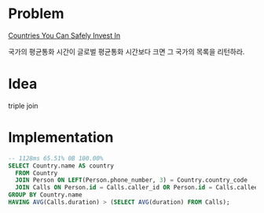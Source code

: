 # Problem

[Countries You Can Safely Invest In](https://leetcode.com/problems/countries-you-can-safely-invest-in/)

국가의 평균통화 시간이 글로벌 평균통화 시간보다 크면 그 국가의 목록을
리턴하라.

# Idea

triple join

# Implementation

```sql
-- 1128ms 65.51% 0B 100.00%
SELECT Country.name AS country
  FROM Country 
  JOIN Person ON LEFT(Person.phone_number, 3) = Country.country_code
  JOIN Calls ON Person.id = Calls.caller_id OR Person.id = Calls.callee_id
GROUP BY Country.name
HAVING AVG(Calls.duration) > (SELECT AVG(duration) FROM Calls);
```
